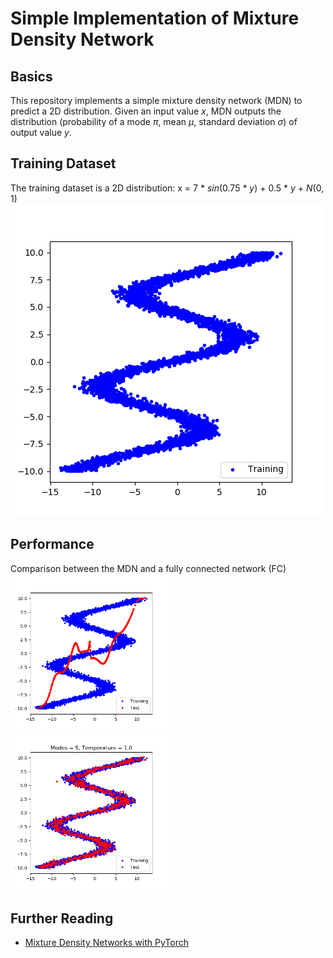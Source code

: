 # Simple Implementation of Mixture Density Network
## Basics
This repository implements a simple mixture density network (MDN) to predict a 2D distribution. Given an input value *x*, MDN outputs the distribution (probability of a mode *π*, mean *μ*, standard deviation *σ*) of output value *y*.
## Training Dataset
The training dataset is a 2D distribution: x = 7 \* *sin*(0.75 \* *y*) + 0.5 \* *y* + *N*(0, 1)
![Training Dataset](/stand%20alone%20implementation/MDN/Figures/Training%20and%20Test%20Samples/training_data.png "Training Dataset")
## Performance
Comparison between the MDN and a fully connected network (FC)
<img src="/stand%20alone%20implementation/MDN/Figures/Training%20and%20Test%20Samples/fc.png" alt="FC" width="50%"/> <img src="/stand%20alone%20implementation/MDN/Figures/Training%20and%20Test%20Samples/mdn_5.png" alt="MDN" width="50%"/>

## Further Reading
- [Mixture Density Networks with PyTorch](https://github.com/hardmaru/pytorch_notebooks/blob/master/mixture_density_networks.ipynb)
